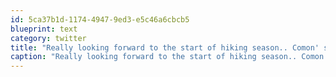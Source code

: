 ```yaml
---
id: 5ca37b1d-1174-4947-9ed3-e5c46a6cbcb5
blueprint: text
category: twitter
title: "Really looking forward to the start of hiking season.. Comon' spring!"
caption: "Really looking forward to the start of hiking season.. Comon' spring!"
---
```


